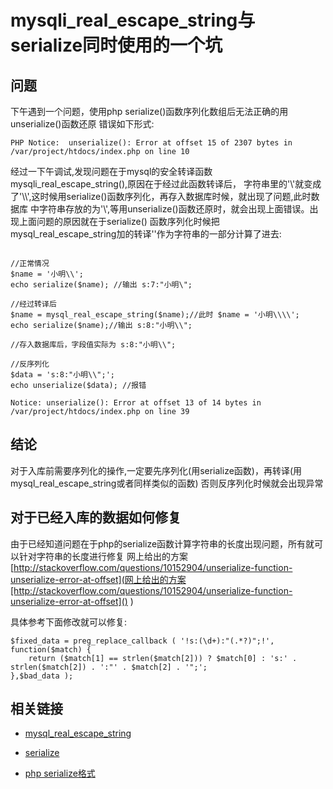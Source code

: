mysqli_real_escape_string与serialize同时使用的一个坑
=====================================================

问题
----

下午遇到一个问题，使用php serialize()函数序列化数组后无法正确的用unserialize()函数还原
错误如下形式:

```
PHP Notice:  unserialize(): Error at offset 15 of 2307 bytes in /var/project/htdocs/index.php on line 10

```

经过一下午调试,发现问题在于mysql的安全转译函数mysqli_real_escape_string(),原因在于经过此函数转译后，
字符串里的'\\'就变成了'\\\\',这时候用serialize()函数序列化，再存入数据库时候，就出现了问题,此时数据库
中字符串存放的为'\\',等用unserialize()函数还原时，就会出现上面错误。出现上面问题的原因就在于serialize()
函数序列化时候把mysql_real_escape_string加的转译'\'作为字符串的一部分计算了进去:


```

//正常情况
$name = '小明\\';
echo serialize($name); //输出 s:7:"小明\";

//经过转译后
$name = mysql_real_escape_string($name);//此时 $name = '小明\\\\';
echo serialize($name);//输出 s:8:"小明\\";

//存入数据库后，字段值实际为 s:8:"小明\\";

//反序列化
$data = 's:8:"小明\\";';
echo unserialize($data); //报错

Notice: unserialize(): Error at offset 13 of 14 bytes in /var/project/htdocs/index.php on line 39

```

结论
----

对于入库前需要序列化的操作,一定要先序列化(用serialize函数)，再转译(用mysql_real_escape_string或者同样类似的函数)
否则反序列化时候就会出现异常

对于已经入库的数据如何修复
--------------------------

由于已经知道问题在于php的serialize函数计算字符串的长度出现问题，所有就可以针对字符串的长度进行修复
网上给出的方案[http://stackoverflow.com/questions/10152904/unserialize-function-unserialize-error-at-offset](网上给出的方案[http://stackoverflow.com/questions/10152904/unserialize-function-unserialize-error-at-offset]()
)

具体参考下面修改就可以修复:

```
$fixed_data = preg_replace_callback ( '!s:(\d+):"(.*?)";!', function($match) {      
    return ($match[1] == strlen($match[2])) ? $match[0] : 's:' . strlen($match[2]) . ':"' . $match[2] . '";';
},$bad_data );

```

相关链接
--------

* [mysql_real_escape_string](http://php.net/manual/zh/function.mysql-real-escape-string.php)

* [serialize](http://php.net/manual/zh/function.serialize.php)

* [php serialize格式](http://www.wkii.org/php-serialize-serialize-format-xiangjie.html)





